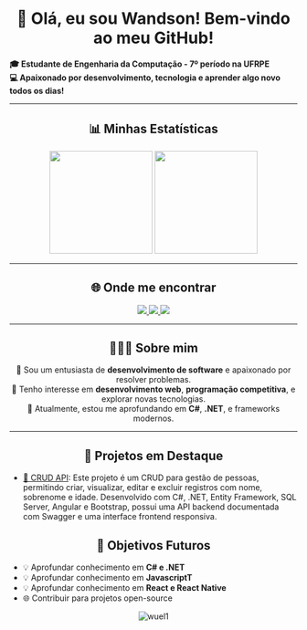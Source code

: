 <h1 align="center">👋 Olá, eu sou Wandson! Bem-vindo ao meu GitHub! </h1>

<strong>🎓 Estudante de Engenharia da Computação - 7º período na UFRPE</strong>  
<strong>💻 Apaixonado por desenvolvimento, tecnologia e aprender algo novo todos os dias!</strong>

<hr>

<h2 align="center">📊 Minhas Estatísticas</h2>
<div align="center">
  <img height="180em" src="https://github-readme-stats.vercel.app/api?username=Wuel1&show_icons=true&theme=dark&include_all_commits=true&count_private=true"/>
  <img height="180em" src="https://github-readme-stats.vercel.app/api/top-langs/?username=Wuel1&layout=compact&langs_count=7&theme=dark"/>
</div>

<hr>

<h2 align="center">🌐 Onde me encontrar</h2>
<div align="center"> 
  <a href="https://www.instagram.com/wecodevs" target="_blank">
    <img src="https://img.shields.io/badge/-Instagram-%23E4405F?style=for-the-badge&logo=instagram&logoColor=white" target="_blank">
  </a>
  <a href="mailto:wandson7emanuel@hotmail.com">
    <img src="https://img.shields.io/badge/-Email-%23333?style=for-the-badge&logo=gmail&logoColor=white">
  </a>
  <a href="https://www.linkedin.com/in/wandson-emanuel-1b8b771a0/" target="_blank">
    <img src="https://img.shields.io/badge/-LinkedIn-%230077B5?style=for-the-badge&logo=linkedin&logoColor=white">
  </a>  
</div>

<hr>

<h2 align="center">🧑🏾‍💻 Sobre mim</h2>
<p align="center">
  🔹 Sou um entusiasta de <strong>desenvolvimento de software</strong> e apaixonado por resolver problemas.<br>
  🔹 Tenho interesse em <strong>desenvolvimento web</strong>, <strong>programação competitiva</strong>, e explorar novas tecnologias.<br>
  🔹 Atualmente, estou me aprofundando em <strong>C#</strong>, <strong>.NET</strong>, e frameworks modernos.
</p>

<hr>

<h2 align="center">🚀 Projetos em Destaque</h2>
<ul>
  <li><a href="https://github.com/Wuel1/C-and-.Net/tree/main/crudAngularEWebApi">📂 CRUD API</a>: Este projeto é um CRUD para gestão de pessoas, permitindo criar, visualizar, editar e excluir registros com nome, sobrenome e idade. Desenvolvido com C#, .NET, Entity Framework, SQL Server, Angular e Bootstrap, possui uma API backend documentada com Swagger e uma interface frontend responsiva.</li>
</ul>

<h2 align="center">📅 Objetivos Futuros</h2>
<ul>
  <li>💡 Aprofundar conhecimento em <strong>C# e .NET</strong></li>
  <li>💡 Aprofundar conhecimento em <strong>JavascriptT</strong></li>
  <li>💡 Aprofundar conhecimento em <strong>React e React Native</strong></li>
  <li>🌐 Contribuir para projetos open-source</li>
</ul>

<div align="center">
  <img src="https://komarev.com/ghpvc/?username=wuel1&label=Profile%20Views&color=0e75b6&style=flat-square" alt="wuel1" />
</div>
